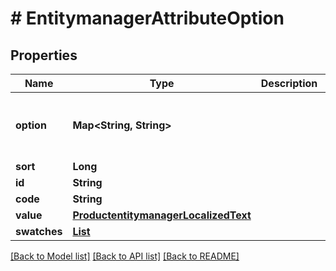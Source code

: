 # # EntitymanagerAttributeOption


## Properties 


Name | Type | Description | Notes
------------ | ------------- | ------------- | -------------
**option**| **Map<String, String>** |   | [optional] [default to new HashMap<>()]
**sort**| **Long** |   | [optional]
**id**| **String** |   | [optional]
**code**| **String** |   | [optional]
**value**| [**ProductentitymanagerLocalizedText**](ProductentitymanagerLocalizedText.md) |   | [optional]
**swatches**| [**List<EntitymanagerAttributeOptionSwatch>**](EntitymanagerAttributeOptionSwatch.md) |   | [optional]


[[Back to Model list]](../../README.md#models) [[Back to API list]](../../README.md#endpoints) [[Back to README]](../../README.md)

